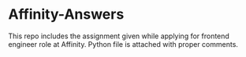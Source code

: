 # Affinity-Answers

This repo includes the assignment given while applying for frontend engineer role at Affinity. Python file is attached with proper comments.
